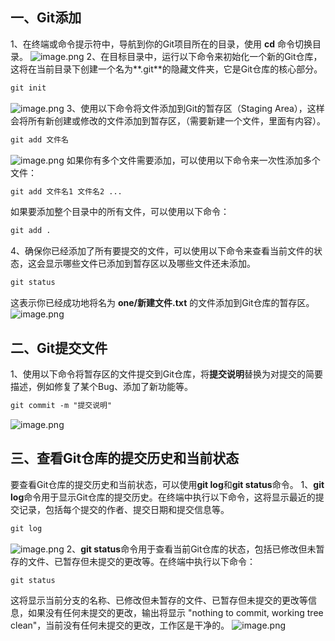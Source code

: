 ## 一、Git添加
1、在终端或命令提示符中，导航到你的Git项目所在的目录，使用 **cd** 命令切换目录。
![image.png](https://cdn.nlark.com/yuque/0/2023/png/33625181/1687359316034-fd500b34-ab8b-4397-8a15-a84864192621.png#averageHue=%23a37a2c&clientId=u535e8bf3-f972-4&from=paste&height=133&id=uaaca0fe1&originHeight=200&originWidth=613&originalType=binary&ratio=1.5&rotation=0&showTitle=false&size=12132&status=done&style=none&taskId=u50e28bcd-2ef9-49bc-9f9c-f57d2c8b628&title=&width=408.6666666666667)
2、在目标目录中，运行以下命令来初始化一个新的Git仓库，这将在当前目录下创建一个名为**.git**的隐藏文件夹，它是Git仓库的核心部分。
```xml
git init
```
![image.png](https://cdn.nlark.com/yuque/0/2023/png/33625181/1687359823454-af385bf4-2fa4-4fe4-b82f-46b4a021ba89.png#averageHue=%23030201&clientId=u535e8bf3-f972-4&from=paste&height=180&id=ue47feb5f&originHeight=270&originWidth=723&originalType=binary&ratio=1.5&rotation=0&showTitle=false&size=20950&status=done&style=none&taskId=uc6dd26d3-818a-4214-9819-080c9135b95&title=&width=482)
3、使用以下命令将文件添加到Git的暂存区（Staging Area），这样会将所有新创建或修改的文件添加到暂存区，（需要新建一个文件，里面有内容）。
```xml
git add 文件名
```
![image.png](https://cdn.nlark.com/yuque/0/2023/png/33625181/1687360513629-9a00f9d7-7c7f-4205-bb84-f431d769c3d6.png#averageHue=%23030201&clientId=ucafdc39e-6853-4&from=paste&height=221&id=u01c96e6f&originHeight=332&originWidth=702&originalType=binary&ratio=1.5&rotation=0&showTitle=false&size=27197&status=done&style=none&taskId=ufc02131e-4673-4e4a-b3bc-20f70eabdc0&title=&width=468)
如果你有多个文件需要添加，可以使用以下命令来一次性添加多个文件：
```xml
git add 文件名1 文件名2 ...
```
如果要添加整个目录中的所有文件，可以使用以下命令：
```xml
git add .
```
4、确保你已经添加了所有要提交的文件，可以使用以下命令来查看当前文件的状态，这会显示哪些文件已添加到暂存区以及哪些文件还未添加。
```xml
git status
```
这表示你已经成功地将名为 **one/新建文件.txt** 的文件添加到Git仓库的暂存区。
![image.png](https://cdn.nlark.com/yuque/0/2023/png/33625181/1687360996215-151d8034-7f16-40e6-bb12-08ac015168db.png#averageHue=%23040302&clientId=ucafdc39e-6853-4&from=paste&height=226&id=udfc30e33&originHeight=339&originWidth=712&originalType=binary&ratio=1.5&rotation=0&showTitle=false&size=27770&status=done&style=none&taskId=u1faefe7e-6740-4e87-9bd9-39ada79a89a&title=&width=474.6666666666667)
## 二、Git提交文件
1、使用以下命令将暂存区的文件提交到Git仓库，将**提交说明**替换为对提交的简要描述，例如修复了某个Bug、添加了新功能等。
```xml
git commit -m "提交说明"
```
![image.png](https://cdn.nlark.com/yuque/0/2023/png/33625181/1687361539928-b9622f2e-c805-4129-9811-352d6dee00bb.png#averageHue=%23070605&clientId=ucafdc39e-6853-4&from=paste&height=124&id=ud2e1dd63&originHeight=186&originWidth=865&originalType=binary&ratio=1.5&rotation=0&showTitle=false&size=24715&status=done&style=none&taskId=uc1473c37-205f-4250-b73d-48d7cadb595&title=&width=576.6666666666666)
## 三、查看Git仓库的提交历史和当前状态
要查看Git仓库的提交历史和当前状态，可以使用**git log**和**git status**命令。
1、**git log**命令用于显示Git仓库的提交历史。在终端中执行以下命令，这将显示最近的提交记录，包括每个提交的作者、提交日期和提交信息等。
```xml
git log
```
![image.png](https://cdn.nlark.com/yuque/0/2023/png/33625181/1687361960751-e481445f-4144-429b-824d-7a47c4ff8cee.png#averageHue=%23a0851f&clientId=ucafdc39e-6853-4&from=paste&height=124&id=ua2675b76&originHeight=186&originWidth=713&originalType=binary&ratio=1.5&rotation=0&showTitle=false&size=20598&status=done&style=none&taskId=u66615e58-b431-4839-be56-2de7e965fcd&title=&width=475.3333333333333)
2、**git status**命令用于查看当前Git仓库的状态，包括已修改但未暂存的文件、已暂存但未提交的更改等。在终端中执行以下命令：
```xml
git status
```
这将显示当前分支的名称、已修改但未暂存的文件、已暂存但未提交的更改等信息，如果没有任何未提交的更改，输出将显示 "nothing to commit, working tree clean"，当前没有任何未提交的更改，工作区是干净的。
![image.png](https://cdn.nlark.com/yuque/0/2023/png/33625181/1687362126828-8229463f-3a06-4a53-9221-175f23420f31.png#averageHue=%239a8847&clientId=ucafdc39e-6853-4&from=paste&height=103&id=u65da8d64&originHeight=154&originWidth=622&originalType=binary&ratio=1.5&rotation=0&showTitle=false&size=12348&status=done&style=none&taskId=u588f6f23-02da-46f7-9d5d-03a02c848f9&title=&width=414.6666666666667)
